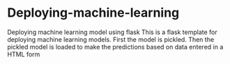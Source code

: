 # Deploying-machine-learning
Deploying machine learning model using flask
This is a flask template for deploying machine learning models. 
First the model is pickled. Then the pickled model is loaded to make the predictions based on data entered in a HTML form
